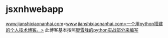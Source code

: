 # jsxnhwebapp
www.jianshixiaonanhai.com<www.jianshixiaonanhai.com>一个用python搭建的个人技术博客。>
此博客基本按照<a href="www.liaoxuefeng.com" tagert="_blank">廖雪峰的python实战部分来编写</a>
